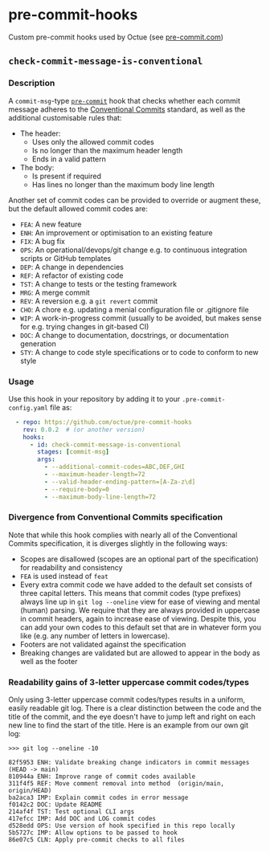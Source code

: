 # pre-commit-hooks
Custom pre-commit hooks used by Octue (see [pre-commit.com](https://pre-commit.com))

## `check-commit-message-is-conventional`

### Description
A `commit-msg`-type [`pre-commit`](https://pre-commit.com) hook that checks whether each commit message adheres to the
[Conventional Commits](https://www.conventionalcommits.org/en/v1.0.0/) standard, as well as the additional customisable
rules that:
* The header:
  * Uses only the allowed commit codes
  * Is no longer than the maximum header length
  * Ends in a valid pattern
* The body:
  * Is present if required
  * Has lines no longer than the maximum body line length

Another set of commit codes can be provided to override or augment these, but the default allowed commit codes are:
* `FEA`: A new feature
* `ENH`: An improvement or optimisation to an existing feature
* `FIX`: A bug fix
* `OPS`: An operational/devops/git change e.g. to continuous integration scripts or GitHub templates
* `DEP`: A change in dependencies
* `REF`: A refactor of existing code
* `TST`: A change to tests or the testing framework
* `MRG`: A merge commit
* `REV`: A reversion e.g. a `git revert` commit
* `CHO`: A chore e.g. updating a menial configuration file or .gitignore file
* `WIP`: A work-in-progress commit (usually to be avoided, but makes sense for e.g. trying changes in git-based CI)
* `DOC`: A change to documentation, docstrings, or documentation generation
* `STY`: A change to code style specifications or to code to conform to new style


### Usage
Use this hook in your repository by adding it to your `.pre-commit-config.yaml` file as:

```yaml
  - repo: https://github.com/octue/pre-commit-hooks
    rev: 0.0.2  # (or another version)
    hooks:
      - id: check-commit-message-is-conventional
        stages: [commit-msg]
        args:
          - --additional-commit-codes=ABC,DEF,GHI
          - --maximum-header-length=72
          - --valid-header-ending-pattern=[A-Za-z\d]
          - --require-body=0
          - --maximum-body-line-length=72
```

### Divergence from Conventional Commits specification
Note that while this hook complies with nearly all of the Conventional Commits specification, it is diverges slightly
in the following ways:
* Scopes are disallowed (scopes are an optional part of the specification) for readability and consistency
* `FEA` is used instead of `feat`
* Every extra commit code we have added to the default set consists of three capital letters. This means that
  commit codes (type prefixes) always line up in `git log --oneline` view for ease of viewing and mental (human)
  parsing. We require that they are always provided in uppercase in commit headers, again to increase ease of
  viewing. Despite this, you can add your own codes to this default set that are in whatever form you like (e.g.
  any number of letters in lowercase).
* Footers are not validated against the specification
* Breaking changes are validated but are allowed to appear in the body as well as the footer


### Readability gains of 3-letter uppercase commit codes/types
Only using 3-letter uppercase commit codes/types results in a uniform, easily readable git log. There is a clear
distinction between the code and the title of the commit, and the eye doesn't have to jump left and right on each new
line to find the start of the title. Here is an example from our own git log:

```git
>>> git log --oneline -10

82f5953 ENH: Validate breaking change indicators in commit messages  (HEAD -> main)
810944a ENH: Improve range of commit codes available
311f4f5 REF: Move comment removal into method  (origin/main, origin/HEAD)
ba2aca3 IMP: Explain commit codes in error message
f0142c2 DOC: Update README
214af4f TST: Test optional CLI args
417efcc IMP: Add DOC and LOG commit codes
d528edd OPS: Use version of hook specified in this repo locally
5b5727c IMP: Allow options to be passed to hook
86e07c5 CLN: Apply pre-commit checks to all files
```
